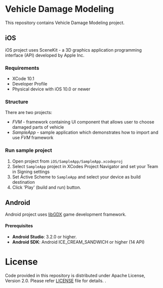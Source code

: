 # Vehicle Damage Modeling

This repository contains Vehicle Damage Modeling project.

## iOS

iOS project uses SceneKit - a 3D graphics application programming interface (API) developed by Apple Inc. 

### Requirements

 - XCode 10.1
 - Developer Profile
 - Physical device with iOS 10.0 or newer

### Structure
There are two projects:

 - _FVM_ - framework containing UI component that allows user to choose damaged parts of vehicle   
 - _SampleApp_ - sample application which demonstrates how to import and use _FVM_ framework

### Run sample project
1. Open project from ```iOS/SampleApp/SampleApp.xcodeproj```
2. Select ```SampleApp``` project in XCodes Project Navigator and set your Team in Signing settings
3. Set Active Scheme to ```SampleApp``` and select your device as build destination
4. Click 'Play' (build and run) button.

## Android

Android project uses [libGDX](https://libgdx.badlogicgames.com/) game development framework.

#### Prerequisites

 - __Android Studio__: 3.2.0 or higher.
 - __Android SDK__: Android ICE_CREAM_SANDWICH or higher (14 API)

# License

Code provided in this repository is distributed under Apache License, Version 2.0. Please refer [LICENSE](../master/LICENSE) file for details.
.
